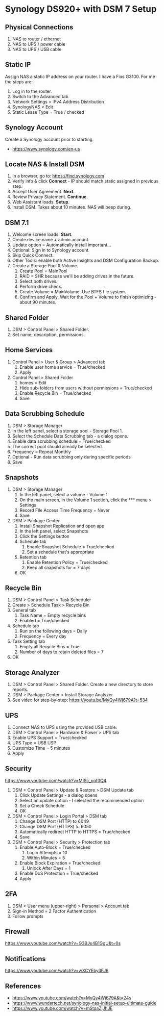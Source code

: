 # Synology DS920+ with DSM 7 Setup


## Physical Connections

1. NAS to router / ethernet
2. NAS to UPS / power cable
3. NAS to UPS / USB cable


## Static IP

Assign NAS a static IP address on your router. I have a Fios G3100. For me the steps are:

1. Log in to the router.
2. Switch to the Advanced tab.
3. Network Settings > IPv4 Address Distribution
4. SynologyNAS > Edit
5. Static Lease Type = True / checked


## Synology Account

Create a Synology account prior to starting.

* https://www.synology.com/en-us


## Locate NAS & Install DSM

1. In a browser, go to: https://find.synology.com
2. Verify info & click **Connect** - IP should match static assigned in previous step.
3. Accept User Agreement. **Next**.
4. Review Privacy Statement. **Continue**.
5. Web Assistant loads. **Setup**.
6. Install DSM. Takes about 10 minutes. NAS will beep during.


## DSM 7.1

1. Welcome screen loads. **Start**.
2. Create device name + admin account.
3. Update option = Automatically install important...
4. Optional: Sign in to Synology account.
5. Skip Quick Connect.
6. Other Tools: enable both Active Insights and DSM Configuration Backup.
7. Create a Storage Pool & Volume.
   1. Create Pool = MainPool
   2. RAID = SHR because we'll be adding drives in the future.
   3. Select both drives.
   4. Perform drive check.
   5. Create Volume = MainVolume. Use BTFS file system.
   1. Confirm and Apply. Wait for the Pool + Volume to finish optimizing - about 90 minutes.


## Shared Folder

1. DSM > Control Panel > Shared Folder.
2. Set name, description, permissions.


## Home Services

1. Control Panel > User & Group > Advanced tab 
   1. Enable user home service = True/checked
   2. Apply
2. Control Panel > Shared Folder 
   1. homes > Edit 
   2. Hide sub-folders from users without permissions = True/checked
   3. Enable Recycle Bin = True/checked
   4. Save


## Data Scrubbing Schedule

1. DSM > Storage Manager
2. In the left panel, select a storage pool - Storage Pool 1.
3. Select the Schedule Data Scrubbing tab - a dialog opens.
4. Enable data scrubbing schedule = True/checked
5. The correct pool should already be selected.
6. Frequency = Repeat Monthly
7. Optional - Run data scrubbing only during specific periods
8. Save


## Snapshots

1. DSM > Storage Manager
   1. In the left panel, select a volume - Volume 1
   2. On the main screen, in the Volume 1 section, click the *** menu > Settings
   3. Record File Access Time Frequency = Never
   4. Save
2. DSM > Package Center
   1. Install Snapshot Replication and open app
   2. In the left panel, select Snapshots
   3. Click the Settings button
   4. Schedule tab
      1. Enable Snapshot Schedule = True/checked
      2. Set a schedule that's appropriate
   5. Retention tab
      1. Enable Retention Policy = True/checked
      2. Keep all snapshots for = 7 days
   6. OK


## Recycle Bin

1. DSM > Control Panel > Task Scheduler
2. Create > Schedule Task > Recycle Bin
3. General tab
   1. Task Name = Empty recycle bins
   2. Enabled = True/checked
4. Schedule tab
   1. Run on the following days = Daily
   2. Frequency = Every day
5. Task Setting tab 
   1. Empty all Recycle Bins = True
   2. Number of days to retain deleted files = 7
6. OK


## Storage Analyzer

1. DSM > Control Panel > Shared Folder. Create a new directory to store reports.
1. DSM > Package Center > Install Storage Analyzer.
2. See video for step-by-step: https://youtu.be/MyQy4Wj679A?t=534


## UPS

1. Connect NAS to UPS using the provided USB cable.
2. DSM > Control Panel > Hardware & Power > UPS tab
3. Enable UPS Support = True/checked
4. UPS Type = USB USP
5. Customize Time = 5 minutes
6. Apply


## Security

https://www.youtube.com/watch?v=MISc_uqf0Q4

1. DSM > Control Panel > Update & Restore > DSM Update tab
   1. Click Update Settings - a dialog opens
   2. Select an update option - I selected the recommended option
   3. Set a Check Schedule
   4. OK
2. DSM > Control Panel > Login Portal > DSM tab
   1. Change DSM Port (HTTP) to 6049
   2. Change DSM Port (HTTPS) to 6050
   3. Automatically redirect HTTP to HTTPS = True/checked
   4. Save
3. DSM > Control Panel > Security > Protection tab
   1. Enable Auto-Block = True/checked
      1. Login Attempts = 10
      2. Within Minutes = 5
   2. Enable Block Expiration = True/checked
      1. Unlock After Days = 1
   3. Enable DoS Protection = True/checked
   4. Apply

## 2FA

1. DSM > User menu (upper-right) > Personal > Account tab
2. Sign-in Method = 2 Factor Authentication
3. Follow prompts


## Firewall

https://www.youtube.com/watch?v=G3BJo4B1GgU&t=0s


## Notifications

https://www.youtube.com/watch?v=wXCYEby3FJ8


## References

* https://www.youtube.com/watch?v=MyQy4Wj679A&t=24s
* https://www.wundertech.net/synology-nas-initial-setup-ultimate-guide
* https://www.youtube.com/watch?v=mStoaZjJhJE

